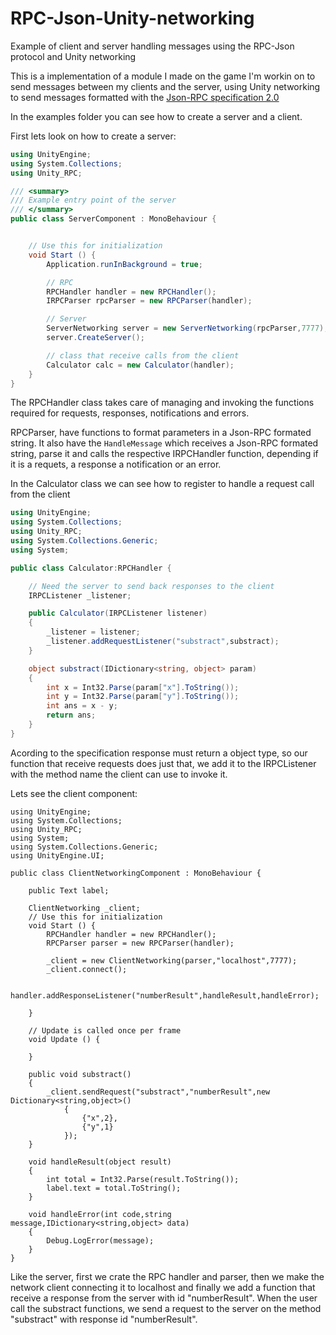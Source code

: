 # RPC-Json-Unity-networking
Example of client and server handling messages using the RPC-Json protocol and Unity networking 

This is a implementation of a module I made on the game I'm workin on to send messages between my clients and the server, using Unity networking to send messages formatted with the [Json-RPC specification 2.0](http://www.jsonrpc.org/specification)

In the examples folder you can see how to create a server and a client.

First lets look on how to create a server:

```cs
using UnityEngine;
using System.Collections;
using Unity_RPC;

/// <summary>
/// Example entry point of the server
/// </summary>
public class ServerComponent : MonoBehaviour {


	// Use this for initialization
	void Start () {
        Application.runInBackground = true;

        // RPC
        RPCHandler handler = new RPCHandler();
        IRPCParser rpcParser = new RPCParser(handler);

        // Server
        ServerNetworking server = new ServerNetworking(rpcParser,7777);
        server.CreateServer();

        // class that receive calls from the client
        Calculator calc = new Calculator(handler);
	}
}
```

The RPCHandler class takes care of managing and invoking the functions required for requests, responses, notifications and errors.

RPCParser, have functions to format parameters in a Json-RPC formated string. It also have the `HandleMessage` which receives a Json-RPC formated string, parse it and calls the respective IRPCHandler function, depending if it is a requets, a response a notification or an error.

In the Calculator class we can see how to register to handle a request call from the client

```cs
using UnityEngine;
using System.Collections;
using Unity_RPC;
using System.Collections.Generic;
using System;

public class Calculator:RPCHandler {

    // Need the server to send back responses to the client
    IRPCListener _listener;

    public Calculator(IRPCListener listener)
    {
        _listener = listener;
        _listener.addRequestListener("substract",substract);
    }

    object substract(IDictionary<string, object> param)
    {
        int x = Int32.Parse(param["x"].ToString());
        int y = Int32.Parse(param["y"].ToString());
        int ans = x - y;
        return ans;
    }
}
```

Acording to the specification response must return a object type, so our function that receive requests does just that, we add it to the IRPCListener with the method name the client can use to invoke it.

Lets see the client component:

```
using UnityEngine;
using System.Collections;
using Unity_RPC;
using System;
using System.Collections.Generic;
using UnityEngine.UI;

public class ClientNetworkingComponent : MonoBehaviour {
    
    public Text label;

    ClientNetworking _client;
	// Use this for initialization
	void Start () {
        RPCHandler handler = new RPCHandler();
        RPCParser parser = new RPCParser(handler);

        _client = new ClientNetworking(parser,"localhost",7777);
        _client.connect();

        handler.addResponseListener("numberResult",handleResult,handleError);
               
	}
	
	// Update is called once per frame
	void Update () {
	
	}

    public void substract()
    {
        _client.sendRequest("substract","numberResult",new Dictionary<string,object>()
            {
                {"x",2},
                {"y",1}
            });
    }

    void handleResult(object result)
    {
        int total = Int32.Parse(result.ToString());
        label.text = total.ToString();
    }

    void handleError(int code,string message,IDictionary<string,object> data)
    {
        Debug.LogError(message);
    }
}
```
Like the server, first we crate the RPC handler and parser, then we make the network client connecting it to localhost and finally we add a function that receive a response from the server with id "numberResult". When the user call the substract functions, we send a request to the server on the method "substract" with response id "numberResult".
